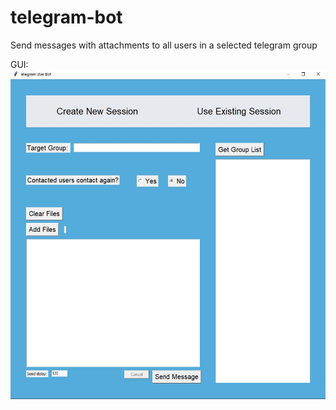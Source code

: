# telegram-bot
Send messages with attachments to all users in a selected telegram group

GUI: <br>
![telegrambotgui](https://github.com/tenick/telegram-bot/blob/master/telegrambot.jpg)
